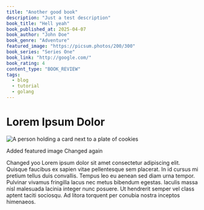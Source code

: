 ```yaml
---
title: "Another good book"
description: "Just a test description"
book_title: "Hell yeah"
book_published_at: 2025-04-07
book_author: "John Doe"
book_genre: "Adventure"
featured_image: "https://picsum.photos/200/300"
book_series: "Series One"
book_link: "http://google.com/"
book_rating: 4
content_type: "BOOK_REVIEW"
tags:
  - blog
  - tutorial
  - golang
---
```


# Lorem Ipsum Dolor

![A person holding a card next to a plate of cookies](https://images.unsplash.com/photo-1600891964599-f61ba0e24092?ixlib=rb-4.0.3&ixid=M3w5fDB8MHxzZWFyY2h8MXx8Y29va2llc3xlbnwwfHwwfHx8MA%3D%3D&auto=format&fit=crop&w=1950&q=80)

Added featured image
Changed again

Changed yoo
Lorem ipsum dolor sit amet consectetur adipiscing elit. Quisque faucibus ex sapien vitae pellentesque sem placerat. In id cursus mi pretium tellus duis convallis. Tempus leo eu aenean sed diam urna tempor. Pulvinar vivamus fringilla lacus nec metus bibendum egestas. Iaculis massa nisl malesuada lacinia integer nunc posuere. Ut hendrerit semper vel class aptent taciti sociosqu. Ad litora torquent per conubia nostra inceptos himenaeos.


